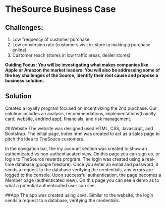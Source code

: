 # TheSource Business Case

## Challenges:
1. Low frequency of customer purchase
2. Low conversion rate (customers visit in-store to making a purchase online)
3. Customer reach (stores in low traffic areas, dealer stores)

<b>Guiding Focus: You will be investigating what makes companies like Apple or Amazon the market leaders. You will also be addressing some of the key challenges of the Source, identify their root cause and propose a business solution.</b>

## Solution
Created a loyalty program focused on incentivizing the 2nd purchase. Our solution includes an analysis, recommendations, implementations(Loyalty card, website, andriod app), financials, and risk management.

##Website
The website was designed used HTML, CSS, Javascript, and Bootstrap. The initial page, index.html was created to act as a sales page to pitch the idea to TheSouce customers.

In the navigation bar, the my account section was created to show an authenticated vs non-authentiacated view. On this page you can sign up, or login to TheSource rewards program. The login was created using a real-time database (google firestore). Once you enter an email and password, it sends a request to the database verifying the credentials, any errors are logged to the console. Upon successful authentication, the page becomes a Member page (authenticated view). On this page you can see a demo as to what a potential authenticated user can see.

##App
The app was created using Java. Similar to the website, the login sends a request to a database, verifying the credentials. 


